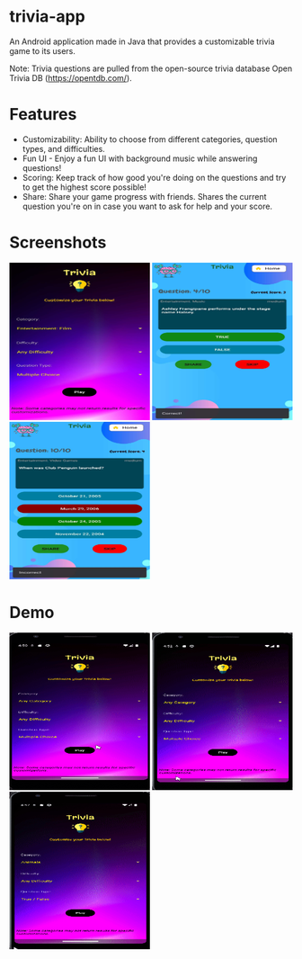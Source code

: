 # trivia-app

An Android application made in Java that provides a customizable trivia game to its users.

Note: Trivia questions are pulled from the open-source trivia database Open Trivia DB (https://opentdb.com/).

# Features
* Customizability: Ability to choose from different categories, question types, and difficulties.
* Fun UI - Enjoy a fun UI with background music while answering questions!
* Scoring: Keep track of how good you're doing on the questions and try to get the highest score possible!
* Share: Share your game progress with friends. Shares the current question you're on in case you want to ask for help and your score.

# Screenshots
<img src="https://github.com/EzzatBoukhary/trivia-app/blob/main/mainmenu.jpg" width="250" height="280">
<img src="https://github.com/EzzatBoukhary/trivia-app/blob/main/screenshot2.jpg" width="250" height="280">
<img src="https://github.com/EzzatBoukhary/trivia-app/blob/main/screenshot3.jpg" width="250" height="280">


# Demo
<img src="https://github.com/EzzatBoukhary/trivia-app/blob/main/customizationDemo.gif" width="250" height="280">
<img src="https://github.com/EzzatBoukhary/trivia-app/blob/main/demo1.gif" width="250" height="280">
<img src="https://github.com/EzzatBoukhary/trivia-app/blob/main/demo2.gif" width="250" height="280">


